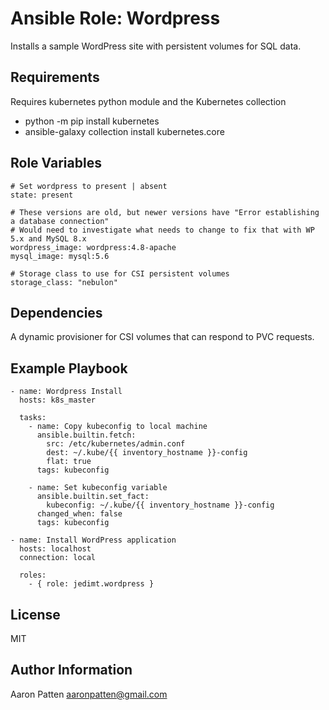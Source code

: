 Ansible Role: Wordpress
=========

Installs a sample WordPress site with persistent volumes for SQL data.

Requirements
------------

Requires kubernetes python module and the Kubernetes collection
  - python -m pip install kubernetes
  - ansible-galaxy collection install kubernetes.core

Role Variables
--------------

    # Set wordpress to present | absent
    state: present

    # These versions are old, but newer versions have "Error establishing a database connection"
    # Would need to investigate what needs to change to fix that with WP 5.x and MySQL 8.x
    wordpress_image: wordpress:4.8-apache
    mysql_image: mysql:5.6

    # Storage class to use for CSI persistent volumes
    storage_class: "nebulon"

Dependencies
------------

A dynamic provisioner for CSI volumes that can respond to PVC requests.

Example Playbook
----------------

    - name: Wordpress Install
      hosts: k8s_master

      tasks:
        - name: Copy kubeconfig to local machine
          ansible.builtin.fetch:
            src: /etc/kubernetes/admin.conf
            dest: ~/.kube/{{ inventory_hostname }}-config
            flat: true
          tags: kubeconfig

        - name: Set kubeconfig variable
          ansible.builtin.set_fact:
            kubeconfig: ~/.kube/{{ inventory_hostname }}-config
          changed_when: false
          tags: kubeconfig

    - name: Install WordPress application
      hosts: localhost
      connection: local

      roles:
        - { role: jedimt.wordpress }

License
-------

MIT

Author Information
------------------

Aaron Patten
aaronpatten@gmail.com
